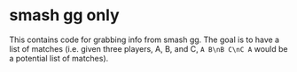 # smash gg only

This contains code for grabbing info from smash gg. The goal is to have a list
of matches (i.e. given three players, A, B, and C, `A B\nB C\nC A` would be a
potential list of matches).

